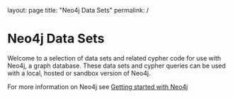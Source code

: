 layout: page
title: "Neo4j Data Sets"
permalink: /

# Neo4j Data Sets

Welcome to a selection of data sets and related cypher code for use with Neo4j, a graph database. These data sets and cypher queries can be used with a local, hosted or sandbox version of Neo4j.

For more information on Neo4j see [Getting started with Neo4j](https://neo4j.com/try-neo4j/)
